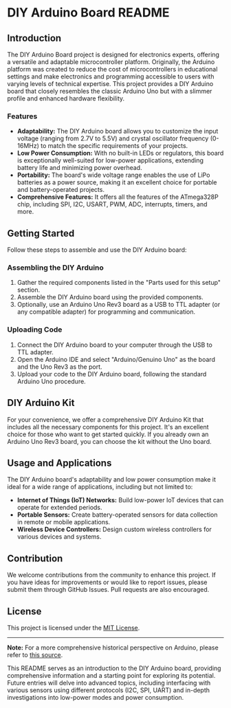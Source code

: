 # DIY Arduino Board README

## Introduction

The DIY Arduino Board project is designed for electronics experts, offering a versatile and adaptable microcontroller platform. Originally, the Arduino platform was created to reduce the cost of microcontrollers in educational settings and make electronics and programming accessible to users with varying levels of technical expertise. This project provides a DIY Arduino board that closely resembles the classic Arduino Uno but with a slimmer profile and enhanced hardware flexibility.

### Features
- **Adaptability:** The DIY Arduino board allows you to customize the input voltage (ranging from 2.7V to 5.5V) and crystal oscillator frequency (0-16MHz) to match the specific requirements of your projects.
- **Low Power Consumption:** With no built-in LEDs or regulators, this board is exceptionally well-suited for low-power applications, extending battery life and minimizing power overhead.
- **Portability:** The board's wide voltage range enables the use of LiPo batteries as a power source, making it an excellent choice for portable and battery-operated projects.
- **Comprehensive Features:** It offers all the features of the ATmega328P chip, including SPI, I2C, USART, PWM, ADC, interrupts, timers, and more.

## Getting Started

Follow these steps to assemble and use the DIY Arduino board:

### Assembling the DIY Arduino

1. Gather the required components listed in the "Parts used for this setup" section.
2. Assemble the DIY Arduino board using the provided components.
3. Optionally, use an Arduino Uno Rev3 board as a USB to TTL adapter (or any compatible adapter) for programming and communication.

### Uploading Code

1. Connect the DIY Arduino board to your computer through the USB to TTL adapter.
2. Open the Arduino IDE and select "Arduino/Genuino Uno" as the board and the Uno Rev3 as the port.
3. Upload your code to the DIY Arduino board, following the standard Arduino Uno procedure.

## DIY Arduino Kit

For your convenience, we offer a comprehensive DIY Arduino Kit that includes all the necessary components for this project. It's an excellent choice for those who want to get started quickly. If you already own an Arduino Uno Rev3 board, you can choose the kit without the Uno board.

## Usage and Applications

The DIY Arduino board's adaptability and low power consumption make it ideal for a wide range of applications, including but not limited to:

- **Internet of Things (IoT) Networks:** Build low-power IoT devices that can operate for extended periods.
- **Portable Sensors:** Create battery-operated sensors for data collection in remote or mobile applications.
- **Wireless Device Controllers:** Design custom wireless controllers for various devices and systems.

## Contribution

We welcome contributions from the community to enhance this project. If you have ideas for improvements or would like to report issues, please submit them through GitHub Issues. Pull requests are also encouraged.

## License

This project is licensed under the [MIT License](LICENSE).

---

**Note:** For a more comprehensive historical perspective on Arduino, please refer to [this source](https://example.com/arduino-history).

This README serves as an introduction to the DIY Arduino board, providing comprehensive information and a starting point for exploring its potential. Future entries will delve into advanced topics, including interfacing with various sensors using different protocols (I2C, SPI, UART) and in-depth investigations into low-power modes and power consumption.
